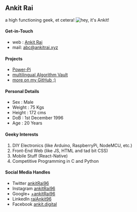 ## Ankit Rai
a high functioning geek, et cetera!
![hey, it's Ankit!](https://pbs.twimg.com/profile_images/903953844542988288/XqKVmDxA_400x400.jpg)

#### Get-in-Touch
- web : [Ankit Rai](http://ankitrai.xyz)
- mail: [abc@ankitrai.xyz](mailto:abc@ankitrai.xyz)

#### Projects
- [Power-Pi](https://github.com/ankitrai96/power-pi)
- [multilingual Algorithm Vault](https://github.com/ankitrai96/multilingual-algorithm-vault)
- [more on my GitHub ;)](https://github.com/ankitrai96/)

#### Personal Details
- Sex    : Male
- Weight : 75 Kgs
- Height : 172 cms
- DoB    : 1st December 1996
- Age    : 20 Years

#### Geeky Interests
1. DIY Electronics (like Arduino, RaspberryPi, NodeMCU, etc.)
2. Front-End Web (like JS, HTML and tad bit CSS)
3. Mobile Stuff (React-Native)
4. Competitive Programming in C and Python

#### Social Media Handles
- Twitter [ankitRai96](https://twitter.com/ankitrai96)
- Instagram [ankitRai96](https://instagram.com/ankitrai96)
- Google+ [+ankitRai96](https://plus.google.com/+AnkitRai96)
- LinkedIn [raiAnkit96](https://www.linkedin.com/in/raiankit96)
- Facebook [ankit.digital](https://facebook.com/ankit.digital)